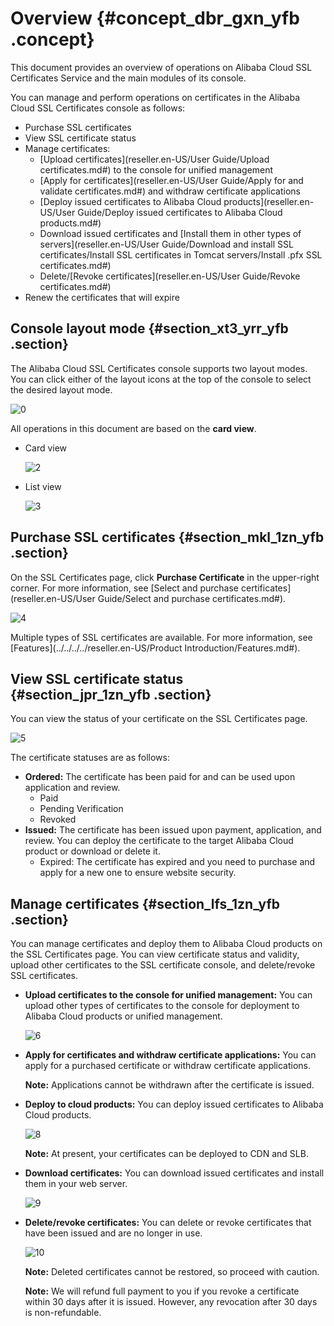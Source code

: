 # Overview {#concept_dbr_gxn_yfb .concept}

This document provides an overview of operations on Alibaba Cloud SSL Certificates Service and the main modules of its console.

You can manage and perform operations on certificates in the Alibaba Cloud SSL Certificates console as follows:

-   Purchase SSL certificates
-   View SSL certificate status
-   Manage certificates:
    -   [Upload certificates](reseller.en-US/User Guide/Upload certificates.md#) to the console for unified management
    -   [Apply for certificates](reseller.en-US/User Guide/Apply for and validate certificates.md#) and withdraw certificate applications
    -   [Deploy issued certificates to Alibaba Cloud products](reseller.en-US/User Guide/Deploy issued certificates to Alibaba Cloud products.md#)
    -   Download issued certificates and [Install them in other types of servers](reseller.en-US/User Guide/Download and install SSL certificates/Install SSL certificates in Tomcat servers/Install .pfx SSL certificates.md#)
    -   Delete/[Revoke certificates](reseller.en-US/User Guide/Revoke certificates.md#)
-   Renew the certificates that will expire

## Console layout mode {#section_xt3_yrr_yfb .section}

The Alibaba Cloud SSL Certificates console supports two layout modes. You can click either of the layout icons at the top of the console to select the desired layout mode.

![0](http://static-aliyun-doc.oss-cn-hangzhou.aliyuncs.com/assets/img/65311/156586128933494_en-US.png)

All operations in this document are based on the **card view**.

-   Card view

    ![2](http://static-aliyun-doc.oss-cn-hangzhou.aliyuncs.com/assets/img/65311/156586129044712_en-US.jpg)

-   List view

    ![3](http://static-aliyun-doc.oss-cn-hangzhou.aliyuncs.com/assets/img/65311/156586129044713_en-US.jpg)


## Purchase SSL certificates {#section_mkl_1zn_yfb .section}

On the SSL Certificates page, click **Purchase Certificate** in the upper-right corner. For more information, see [Select and purchase certificates](reseller.en-US/User Guide/Select and purchase certificates.md#).

![4](http://static-aliyun-doc.oss-cn-hangzhou.aliyuncs.com/assets/img/65311/156586129033282_en-US.png)

Multiple types of SSL certificates are available. For more information, see [Features](../../../../reseller.en-US/Product Introduction/Features.md#).

## View SSL certificate status {#section_jpr_1zn_yfb .section}

You can view the status of your certificate on the SSL Certificates page.

![5](http://static-aliyun-doc.oss-cn-hangzhou.aliyuncs.com/assets/img/65311/156586129033287_en-US.png)

The certificate statuses are as follows:

-   **Ordered:** The certificate has been paid for and can be used upon application and review.
    -   Paid
    -   Pending Verification
    -   Revoked
-   **Issued:** The certificate has been issued upon payment, application, and review. You can deploy the certificate to the target Alibaba Cloud product or download or delete it.
    -   Expired: The certificate has expired and you need to purchase and apply for a new one to ensure website security.

## Manage certificates {#section_lfs_1zn_yfb .section}

You can manage certificates and deploy them to Alibaba Cloud products on the SSL Certificates page. You can view certificate status and validity, upload other certificates to the SSL certificate console, and delete/revoke SSL certificates.

-   **Upload certificates to the console for unified management:** You can upload other types of certificates to the console for deployment to Alibaba Cloud products or unified management.

    ![6](http://static-aliyun-doc.oss-cn-hangzhou.aliyuncs.com/assets/img/65311/156586129033311_en-US.png)

-   **Apply for certificates and withdraw certificate applications:** You can apply for a purchased certificate or withdraw certificate applications.

    **Note:** Applications cannot be withdrawn after the certificate is issued.

-   **Deploy to cloud products:** You can deploy issued certificates to Alibaba Cloud products.

    ![8](http://static-aliyun-doc.oss-cn-hangzhou.aliyuncs.com/assets/img/65311/156586129033316_en-US.png)

    **Note:** At present, your certificates can be deployed to CDN and SLB.

-   **Download certificates:** You can download issued certificates and install them in your web server.

    ![9](http://static-aliyun-doc.oss-cn-hangzhou.aliyuncs.com/assets/img/65311/156586129033344_en-US.png)

-   **Delete/revoke certificates:** You can delete or revoke certificates that have been issued and are no longer in use.

    ![10](http://static-aliyun-doc.oss-cn-hangzhou.aliyuncs.com/assets/img/65311/156586129033346_en-US.png)

    **Note:** Deleted certificates cannot be restored, so proceed with caution.

    **Note:** We will refund full payment to you if you revoke a certificate within 30 days after it is issued. However, any revocation after 30 days is non-refundable.


